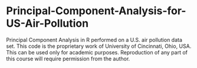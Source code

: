 # Principal-Component-Analysis-for-US-Air-Pollution
Principal Component Analysis in R performed on a U.S. air pollution data set. This code is the proprietary work of University of Cincinnati, Ohio, USA. This can be used only for academic purposes. Reproduction of any part of this course will require permission from the author.
